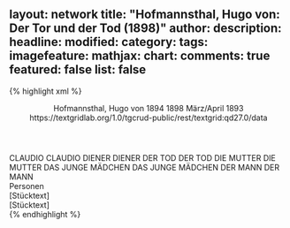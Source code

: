 layout: network
title: "Hofmannsthal, Hugo von: Der Tor und der Tod (1898)"
author:
description:
headline:
modified:
category:
tags:
imagefeature:
mathjax:
chart:
comments: true
featured: false
list: false
---
{% highlight xml %}
<?xml-model href="http://raw.githubusercontent.com/DLiNa/project/master/rules/lina.rnc"?><?xml-model href="http://raw.githubusercontent.com/DLiNa/project/master/rules/lina.sch"?>
<play xmlns="http://lina.digital">
  <header>
    <title>Der Tor und der Tod</title>
    <subtitle/>
    <genretitle/>
    <author>Hofmannsthal, Hugo von</author>
    <date type="print" when="1894">1894</date>
    <date type="premiere" when="1898">1898</date>
    <date type="written" when="1893">März/April 1893</date>
    <source>https://textgridlab.org/1.0/tgcrud-public/rest/textgrid:qd27.0/data</source>
  </header>
  <personae>
    <character>
      <name>CLAUDIO</name>
      <alias xml:id="claudio">
        <name>CLAUDIO</name>
      </alias>
    </character>
    <character>
      <name>DIENER</name>
      <alias xml:id="diener">
        <name>DIENER</name>
      </alias>
    </character>
    <character>
      <name>DER TOD</name>
      <alias xml:id="der_tod">
        <name>DER TOD</name>
      </alias>
    </character>
    <character>
      <name>DIE MUTTER</name>
      <alias xml:id="die_mutter">
        <name>DIE MUTTER</name>
      </alias>
    </character>
    <character>
      <name>DAS JUNGE MÄDCHEN</name>
      <alias xml:id="das_junge_mädchen">
        <name>DAS JUNGE MÄDCHEN</name>
      </alias>
    </character>
    <character>
      <name>DER MANN</name>
      <alias xml:id="der_mann">
        <name>DER MANN</name>
      </alias>
    </character>
  </personae>
  <text>
    <div>
      <head>Personen</head>
    </div>
    <div>
      <head>[Stücktext]</head>
      <div>
        <head>[Stücktext]</head>
        <sp who="#claudio">
          <amount n="16" unit="speech_acts"/>
          <amount n="2377" unit="words"/>
          <amount n="338" unit="lines"/>
          <amount n="13219" unit="chars"/>
        </sp>
        <sp who="#diener">
          <amount n="6" unit="speech_acts"/>
          <amount n="176" unit="words"/>
          <amount n="27" unit="lines"/>
          <amount n="1018" unit="chars"/>
        </sp>
        <sp who="#der_tod">
          <amount n="8" unit="speech_acts"/>
          <amount n="301" unit="words"/>
          <amount n="48" unit="lines"/>
          <amount n="1776" unit="chars"/>
        </sp>
        <sp who="#die_mutter">
          <amount n="1" unit="speech_acts"/>
          <amount n="222" unit="words"/>
          <amount n="31" unit="lines"/>
          <amount n="1213" unit="chars"/>
        </sp>
        <sp who="#das_junge_mädchen">
          <amount n="1" unit="speech_acts"/>
          <amount n="342" unit="words"/>
          <amount n="44" unit="lines"/>
          <amount n="1767" unit="chars"/>
        </sp>
        <sp who="#der_mann">
          <amount n="1" unit="speech_acts"/>
          <amount n="485" unit="words"/>
          <amount n="67" unit="lines"/>
          <amount n="2634" unit="chars"/>
        </sp>
      </div>
    </div>
  </text>
</play>
{% endhighlight %}